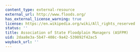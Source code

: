 ```yaml
---
content_type: external-resource
external_url: http://www.floods.org/
has_external_license_warning: true
license: https://en.wikipedia.org/wiki/All_rights_reserved
status: ''
title: Association of State Floodplain Managers (ASFPM)
uid: 2daa8e3a-5b47-408c-9a42-539892f42ac5
wayback_url: ''
---
```

